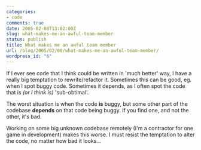 ```yaml
---
categories:
- code
comments: true
date: 2005-02-08T13:02:00Z
slug: what-makes-me-an-awful-team-member
status: publish
title: What makes me an awful team member
url: /blog/2005/02/08/what-makes-me-an-awful-team-member/
wordpress_id: "6"
---
```


If I ever see code that I think could be written in 'much better' way, I have a really big temptation to rewrite/refactor it. Sometimes this can be good, eg. when I spot buggy code. Sometimes it depends, as I often spot the code that is _(or I think is)_ 'sub-obtimal'.

The worst situation is when the code **is** buggy, but some other part of the codebase **depends** on that code being buggy. If you find one, and not the other, it's bad.

Working on some big unknown codebase remotely (I'm a contractor for one game in development) makes this worse. I must resist the temptation to alter the code, no matter how bad it looks...
